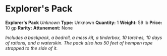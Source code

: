 # Explorer's Pack

**Explorer's Pack**
_Unknown_
**Type:** Unknown
**Quantity:** 1
**Weight:** 59 lb
**Price:** 10 gp
**Rarity:** 
**Attunement:** None

*Includes a backpack, a bedroll, a mess kit, a tinderbox, 10 torches, 10 days of rations, and a waterskin. The pack also has 50 feet of hempen rope strapped to the side of it.*